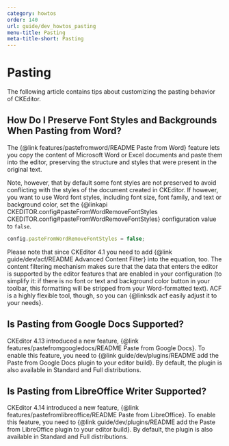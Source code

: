 ```yaml
---
category: howtos
order: 140
url: guide/dev_howtos_pasting
menu-title: Pasting
meta-title-short: Pasting
---
```

<!--
Copyright (c) 2003-2019, CKSource - Frederico Knabben. All rights reserved.
For licensing, see LICENSE.md.
-->

# Pasting

The following article contains tips about customizing the pasting behavior of CKEditor.


## How Do I Preserve Font Styles and Backgrounds When Pasting from Word?

The {@link features/pastefromword/README Paste from Word} feature lets you copy the content of Microsoft Word or Excel documents and paste them into the editor, preserving the structure and styles that were present in the original text.

Note, however, that by default some font styles are not preserved to avoid conflicting with the styles of the document created in CKEditor. If however, you want to use Word font styles, including font size, font family, and text or background color, set the {@linkapi CKEDITOR.config#pasteFromWordRemoveFontStyles CKEDITOR.config#pasteFromWordRemoveFontStyles} configuration value to `false`.

```js
config.pasteFromWordRemoveFontStyles = false;
```

Please note that since CKEditor 4.1 you need to add {@link guide/dev/acf/README Advanced Content Filter} into the equation, too. The content filtering mechanism makes sure that the data that enters the editor is supported by the editor features that are enabled in your configuration (to simplify it: if there is no font or text and background color button in your toolbar, this formatting will be stripped from your Word-formatted text). ACF is a highly flexible tool, though, so you can {@linksdk acf easily adjust it to your needs}.

## Is Pasting from Google Docs Supported?

CKEditor 4.13 introduced a new feature, {@link features/pastefromgoogledocs/README Paste from Google Docs}. To enable this feature, you need to {@link guide/dev/plugins/README add the Paste from Google Docs plugin to your editor build}. By default, the plugin is also available in Standard and Full distributions.

## Is Pasting from LibreOffice Writer Supported?

CKEditor 4.14 introduced a new feature, {@link features/pastefromlibreoffice/README Paste from LibreOffice}. To enable this feature, you need to {@link guide/dev/plugins/README add the Paste from LibreOffice plugin to your editor build}. By default, the plugin is also available in Standard and Full distributions.
